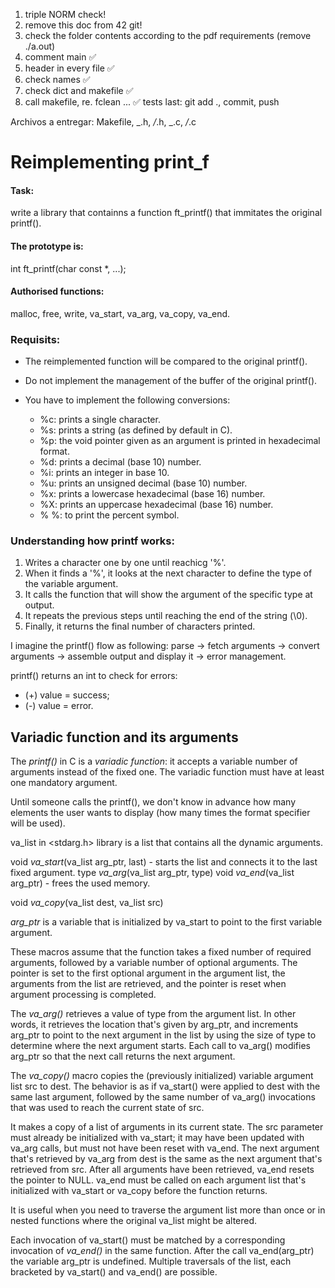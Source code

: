 1. triple NORM check!
2. remove this doc from 42 git!
3. check the folder contents according to the pdf requirements (remove ./a.out)
4. comment main ✅
5. header in every file ✅
6. check names ✅
7. check dict and makefile ✅
8. call makefile, re. fclean ... ✅
tests
last: git add ., commit, push


Archivos a entregar: 
Makefile, _.h, _/_.h, _.c, _/_.c

# Reimplementing print_f

#### Task: 
write a library that containns a function ft_printf() that immitates the original printf().

#### The prototype is:

int ft_printf(char const \*, ...);

#### Authorised functions:
malloc, free, write, va_start, va_arg, va_copy, va_end.

### Requisits:

- The reimplemented function will be compared to the original printf().

- Do not implement the management of the buffer of the original printf().

- You have to implement the following conversions:

  - %c: prints a single character.
  - %s: prints a string (as defined by default in C).
  - %p: the void pointer given as an argument is printed in hexadecimal format.
  - %d: prints a decimal (base 10) number.
  - %i: prints an integer in base 10.
  - %u: prints an unsigned decimal (base 10) number.
  - %x: prints a lowercase hexadecimal (base 16) number.
  - %X: prints an uppercase hexadecimal (base 16) number.
  - % %: to print the percent symbol.

### Understanding how printf works:

1. Writes a character one by one until reachicg '%'.
2. When it finds a '%', it looks at the next character to define the type of the variable argument.
3. It calls the function that will show the argument of the specific type at output.
4. It repeats the previous steps until reaching the end of the string (\0).
5. Finally, it returns the final number of characters printed.

I imagine the printf() flow as following: 
parse -> fetch arguments -> convert arguments -> assemble output and display it -> error management.

printf() returns an int to check for errors:

- (+) value = success;
- (-) value = error.

## Variadic function and its arguments

The *printf()* in C is a *variadic function*: it accepts a variable number of arguments instead of the fixed one. The variadic function must have at least one mandatory argument.

Until someone calls the printf(), we don't know in advance how many elements the user wants to display (how many times the format specifier will be used).

va_list in <stdarg.h> library is a list that contains all the dynamic arguments.

void *va_start*(va_list arg_ptr, last) - starts the list and connects it to the last fixed argument.
type *va_arg*(va_list arg_ptr, type)
void *va_end*(va_list arg_ptr) - frees the used memory.

void *va_copy*(va_list dest, va_list src)

*arg_ptr* is a variable that is initialized by va_start to point to the first variable argument.

These macros assume that the function takes a fixed number of required arguments, followed by a variable number of optional arguments.
The pointer is set to the first optional argument in the argument list, the arguments from the list are retrieved, and the pointer is reset when argument processing is completed.

The *va_arg()* retrieves a value of type from the argument list.
In other words, it retrieves the location that's given by arg_ptr, and increments arg_ptr to point to the next argument in the list by using the size of type to determine where the next argument starts. Each call to va_arg() modifies arg_ptr so that the next call returns the next argument.

The *va_copy()* macro copies the (previously initialized) variable argument list src to dest. The behavior is as if va_start() were applied to dest with the same last argument, followed by the same number of va_arg() invocations that was used to reach the current state of src.

It makes a copy of a list of arguments in its current state. The src parameter must already be initialized with va_start; it may have been updated with va_arg calls, but must not have been reset with va_end.
The next argument that's retrieved by va_arg from dest is the same as the next argument that's retrieved from src. After all arguments have been retrieved, va_end resets the pointer to NULL. va_end must be called on each argument list that's initialized with va_start or va_copy before the function returns.

It is useful when you need to traverse the argument list more than once or in nested functions where the original va_list might be altered.

Each invocation of va_start() must be matched by a corresponding invocation of *va_end()* in the same function. After the call va_end(arg_ptr) the variable arg_ptr is undefined. Multiple traversals of the list, each bracketed by va_start() and va_end() are possible.
